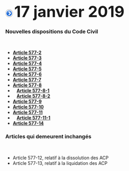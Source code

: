 <link rel="stylesheet" href="normal3.css">

![](item.png) <font size="14px"><b>17 janvier 2019</b></font>

### Nouvelles dispositions du Code Civil

&nbsp;

* [**Article 577-2**](CC_20190101_577-2.pdf)
* [**Article 577-3**](CC_20190101_577-3.pdf)
* [**Article 577-4**](CC_20190101_577-4.pdf)
* [**Article 577-5**](CC_20190101_577-5.pdf)
* [**Article 577-6**](CC_20190101_577-6.pdf)
* [**Article 577-7**](CC_20190101_577-7.pdf)
* [**Article 577-8**](CC_20190101_577-8.pdf)
* &nbsp;&nbsp;&nbsp;[**Article 577-8-1**](CC_20190101_577-8-1.pdf)
* &nbsp;&nbsp;&nbsp;[**Article 577-8-2**](CC_20190101_577-8-2.pdf)
* [**Article 577-9**](CC_20190101_577-9.pdf)
* [**Article 577-10**](CC_20190101_577-10.pdf)
* [**Article 577-11**](CC_20190101_577-11.pdf)
* &nbsp;&nbsp;&nbsp;[**Article 577-11-1**](CC_20190101_577-11-1.pdf)
* [**Article 577-14**](CC_20190101_577-14.pdf)

### Articles qui demeurent inchangés

&nbsp;

* Article 577-12, relatif à la dissolution des ACP
* Article 577-13, relatif à la liquidation des ACP



